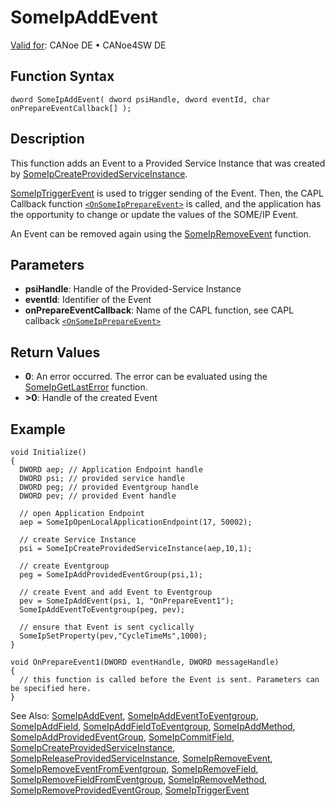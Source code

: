 # SomeIpAddEvent

[Valid for](../../../../Shared/FeatureAvailability.md):  CANoe DE • CANoe4SW DE

## Function Syntax

```plaintext
dword SomeIpAddEvent( dword psiHandle, dword eventId, char onPrepareEventCallback[] );
```

## Description

This function adds an Event to a Provided Service Instance that was created by [SomeIpCreateProvidedServiceInstance](CAPLfunctionSomeIpCreateProvidedServiceInstance.md).

[SomeIpTriggerEvent](CAPLfunctionSomeIpTriggerEvent.md) is used to trigger sending of the Event. Then, the CAPL Callback function [`<OnSomeIpPrepareEvent>`](CAPLfunctionOnSomeIpPrepareEvent.md) is called, and the application has the opportunity to change or update the values of the SOME/IP Event.

An Event can be removed again using the [SomeIpRemoveEvent](CAPLfunctionSomeIpRemoveEvent.md) function.

## Parameters

- **psiHandle**: Handle of the Provided-Service Instance
- **eventId**: Identifier of the Event
- **onPrepareEventCallback**: Name of the CAPL function, see CAPL callback [`<OnSomeIpPrepareEvent>`](CAPLfunctionOnSomeIpPrepareEvent.md)

## Return Values

- **0**: An error occurred. The error can be evaluated using the [SomeIpGetLastError](CAPLfunctionSomeIpGetLastError.md) function.
- **>0**: Handle of the created Event

## Example

```plaintext
void Initialize()
{
  DWORD aep; // Application Endpoint handle
  DWORD psi; // provided service handle
  DWORD peg; // provided Eventgroup handle
  DWORD pev; // provided Event handle

  // open Application Endpoint
  aep = SomeIpOpenLocalApplicationEndpoint(17, 50002);

  // create Service Instance
  psi = SomeIpCreateProvidedServiceInstance(aep,10,1);

  // create Eventgroup
  peg = SomeIpAddProvidedEventGroup(psi,1);

  // create Event and add Event to Eventgroup
  pev = SomeIpAddEvent(psi, 1, "OnPrepareEvent1");
  SomeIpAddEventToEventgroup(peg, pev);

  // ensure that Event is sent cyclically
  SomeIpSetProperty(pev,"CycleTimeMs",1000);
}

void OnPrepareEvent1(DWORD eventHandle, DWORD messageHandle)
{
  // this function is called before the Event is sent. Parameters can be specified here.
}
```

See Also: [SomeIpAddEvent](#aanchor26478), [SomeIpAddEventToEventgroup](CAPLfunctionSomeIpAddEventToEventgroup.md#aanchor28752), [SomeIpAddField](CAPLfunctionSomeIpAddField.md#aanchor19206), [SomeIpAddFieldToEventgroup](CAPLfunctionSomeIpAddFieldToEventgroup.md#aanchor13758), [SomeIpAddMethod](CAPLfunctionSomeIpAddMethod.md#aanchor18130), [SomeIpAddProvidedEventGroup](CAPLfunctionSomeIpAddProvidedEventGroup.md#aanchor7027), [SomeIpCommitField](CAPLfunctionSomeIpCommitField.md#aanchor28811), [SomeIpCreateProvidedServiceInstance](CAPLfunctionSomeIpCreateProvidedServiceInstance.md#aanchor22704), [SomeIpReleaseProvidedServiceInstance](CAPLfunctionSomeIpReleaseProvidedServiceInstance.md#aanchor14904), [SomeIpRemoveEvent](CAPLfunctionSomeIpRemoveEvent.md#aanchor29702), [SomeIpRemoveEventFromEventgroup](CAPLfunctionSomeIpRemoveEventFromEventgroup.md#aanchor28297), [SomeIpRemoveField](CAPLfunctionSomeIpRemoveField.md#aanchor14135), [SomeIpRemoveFieldFromEventgroup](CAPLfunctionSomeIpRemoveFieldFromEventgroup.md#aanchor21774), [SomeIpRemoveMethod](CAPLfunctionSomeIpRemoveMethod.md#aanchor5943), [SomeIpRemoveProvidedEventGroup](CAPLfunctionSomeIpRemoveProvidedEventGroup.md#aanchor3761), [SomeIpTriggerEvent](CAPLfunctionSomeIpTriggerEvent.md#aanchor8579)

